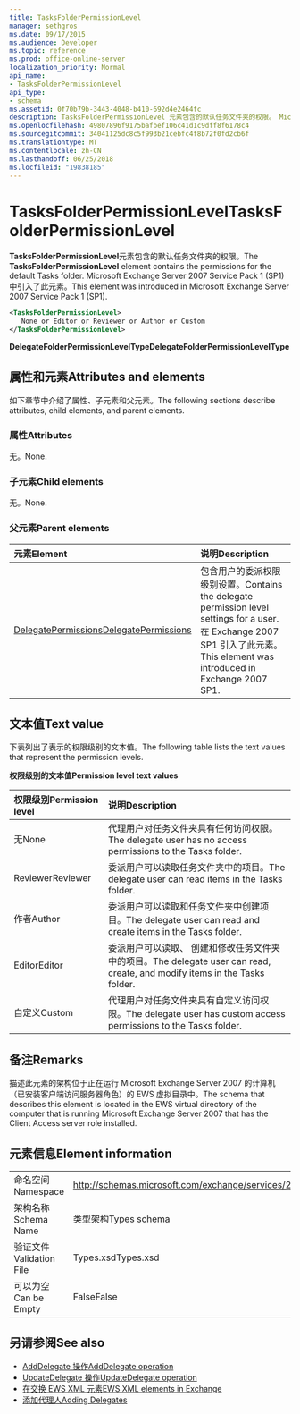 ```yaml
---
title: TasksFolderPermissionLevel
manager: sethgros
ms.date: 09/17/2015
ms.audience: Developer
ms.topic: reference
ms.prod: office-online-server
localization_priority: Normal
api_name:
- TasksFolderPermissionLevel
api_type:
- schema
ms.assetid: 0f70b79b-3443-4048-b410-692d4e2464fc
description: TasksFolderPermissionLevel 元素包含的默认任务文件夹的权限。 Microsoft Exchange Server 2007 Service Pack 1 (SP1) 中引入了此元素。
ms.openlocfilehash: 49807896f9175bafbef106c41d1c9dff8f6178c4
ms.sourcegitcommit: 34041125dc8c5f993b21cebfc4f8b72f0fd2cb6f
ms.translationtype: MT
ms.contentlocale: zh-CN
ms.lasthandoff: 06/25/2018
ms.locfileid: "19838185"
---
```

# <a name="tasksfolderpermissionlevel"></a><span data-ttu-id="0be02-104">TasksFolderPermissionLevel</span><span class="sxs-lookup"><span data-stu-id="0be02-104">TasksFolderPermissionLevel</span></span>

<span data-ttu-id="0be02-105">**TasksFolderPermissionLevel**元素包含的默认任务文件夹的权限。</span><span class="sxs-lookup"><span data-stu-id="0be02-105">The **TasksFolderPermissionLevel** element contains the permissions for the default Tasks folder.</span></span> <span data-ttu-id="0be02-106">Microsoft Exchange Server 2007 Service Pack 1 (SP1) 中引入了此元素。</span><span class="sxs-lookup"><span data-stu-id="0be02-106">This element was introduced in Microsoft Exchange Server 2007 Service Pack 1 (SP1).</span></span> 
  
```xml
<TasksFolderPermissionLevel>
   None or Editor or Reviewer or Author or Custom
</TasksFolderPermissionLevel>
```

<span data-ttu-id="0be02-107">**DelegateFolderPermissionLevelType**</span><span class="sxs-lookup"><span data-stu-id="0be02-107">**DelegateFolderPermissionLevelType**</span></span>

## <a name="attributes-and-elements"></a><span data-ttu-id="0be02-108">属性和元素</span><span class="sxs-lookup"><span data-stu-id="0be02-108">Attributes and elements</span></span>

<span data-ttu-id="0be02-109">如下章节中介绍了属性、子元素和父元素。</span><span class="sxs-lookup"><span data-stu-id="0be02-109">The following sections describe attributes, child elements, and parent elements.</span></span>
  
### <a name="attributes"></a><span data-ttu-id="0be02-110">属性</span><span class="sxs-lookup"><span data-stu-id="0be02-110">Attributes</span></span>

<span data-ttu-id="0be02-111">无。</span><span class="sxs-lookup"><span data-stu-id="0be02-111">None.</span></span>
  
### <a name="child-elements"></a><span data-ttu-id="0be02-112">子元素</span><span class="sxs-lookup"><span data-stu-id="0be02-112">Child elements</span></span>

<span data-ttu-id="0be02-113">无。</span><span class="sxs-lookup"><span data-stu-id="0be02-113">None.</span></span>
  
### <a name="parent-elements"></a><span data-ttu-id="0be02-114">父元素</span><span class="sxs-lookup"><span data-stu-id="0be02-114">Parent elements</span></span>

|<span data-ttu-id="0be02-115">**元素**</span><span class="sxs-lookup"><span data-stu-id="0be02-115">**Element**</span></span>|<span data-ttu-id="0be02-116">**说明**</span><span class="sxs-lookup"><span data-stu-id="0be02-116">**Description**</span></span>|
|:-----|:-----|
|[<span data-ttu-id="0be02-117">DelegatePermissions</span><span class="sxs-lookup"><span data-stu-id="0be02-117">DelegatePermissions</span></span>](delegatepermissions.md) <br/> |<span data-ttu-id="0be02-118">包含用户的委派权限级别设置。</span><span class="sxs-lookup"><span data-stu-id="0be02-118">Contains the delegate permission level settings for a user.</span></span> <span data-ttu-id="0be02-119">在 Exchange 2007 SP1 引入了此元素。</span><span class="sxs-lookup"><span data-stu-id="0be02-119">This element was introduced in Exchange 2007 SP1.</span></span>  <br/> |
   
## <a name="text-value"></a><span data-ttu-id="0be02-120">文本值</span><span class="sxs-lookup"><span data-stu-id="0be02-120">Text value</span></span>

<span data-ttu-id="0be02-121">下表列出了表示的权限级别的文本值。</span><span class="sxs-lookup"><span data-stu-id="0be02-121">The following table lists the text values that represent the permission levels.</span></span>
  
<span data-ttu-id="0be02-122">**权限级别的文本值**</span><span class="sxs-lookup"><span data-stu-id="0be02-122">**Permission level text values**</span></span>

|<span data-ttu-id="0be02-123">**权限级别**</span><span class="sxs-lookup"><span data-stu-id="0be02-123">**Permission level**</span></span>|<span data-ttu-id="0be02-124">**说明**</span><span class="sxs-lookup"><span data-stu-id="0be02-124">**Description**</span></span>|
|:-----|:-----|
|<span data-ttu-id="0be02-125">无</span><span class="sxs-lookup"><span data-stu-id="0be02-125">None</span></span>  <br/> |<span data-ttu-id="0be02-126">代理用户对任务文件夹具有任何访问权限。</span><span class="sxs-lookup"><span data-stu-id="0be02-126">The delegate user has no access permissions to the Tasks folder.</span></span>  <br/> |
|<span data-ttu-id="0be02-127">Reviewer</span><span class="sxs-lookup"><span data-stu-id="0be02-127">Reviewer</span></span>  <br/> |<span data-ttu-id="0be02-128">委派用户可以读取任务文件夹中的项目。</span><span class="sxs-lookup"><span data-stu-id="0be02-128">The delegate user can read items in the Tasks folder.</span></span>  <br/> |
|<span data-ttu-id="0be02-129">作者</span><span class="sxs-lookup"><span data-stu-id="0be02-129">Author</span></span>  <br/> |<span data-ttu-id="0be02-130">委派用户可以读取和任务文件夹中创建项目。</span><span class="sxs-lookup"><span data-stu-id="0be02-130">The delegate user can read and create items in the Tasks folder.</span></span>  <br/> |
|<span data-ttu-id="0be02-131">Editor</span><span class="sxs-lookup"><span data-stu-id="0be02-131">Editor</span></span>  <br/> |<span data-ttu-id="0be02-132">委派用户可以读取、 创建和修改任务文件夹中的项目。</span><span class="sxs-lookup"><span data-stu-id="0be02-132">The delegate user can read, create, and modify items in the Tasks folder.</span></span>  <br/> |
|<span data-ttu-id="0be02-133">自定义</span><span class="sxs-lookup"><span data-stu-id="0be02-133">Custom</span></span>  <br/> |<span data-ttu-id="0be02-134">代理用户对任务文件夹具有自定义访问权限。</span><span class="sxs-lookup"><span data-stu-id="0be02-134">The delegate user has custom access permissions to the Tasks folder.</span></span>  <br/> |
   
## <a name="remarks"></a><span data-ttu-id="0be02-135">备注</span><span class="sxs-lookup"><span data-stu-id="0be02-135">Remarks</span></span>

<span data-ttu-id="0be02-136">描述此元素的架构位于正在运行 Microsoft Exchange Server 2007 的计算机（已安装客户端访问服务器角色）的 EWS 虚拟目录中。</span><span class="sxs-lookup"><span data-stu-id="0be02-136">The schema that describes this element is located in the EWS virtual directory of the computer that is running Microsoft Exchange Server 2007 that has the Client Access server role installed.</span></span>
  
## <a name="element-information"></a><span data-ttu-id="0be02-137">元素信息</span><span class="sxs-lookup"><span data-stu-id="0be02-137">Element information</span></span>

|||
|:-----|:-----|
|<span data-ttu-id="0be02-138">命名空间</span><span class="sxs-lookup"><span data-stu-id="0be02-138">Namespace</span></span>  <br/> |http://schemas.microsoft.com/exchange/services/2006/types  <br/> |
|<span data-ttu-id="0be02-139">架构名称</span><span class="sxs-lookup"><span data-stu-id="0be02-139">Schema Name</span></span>  <br/> |<span data-ttu-id="0be02-140">类型架构</span><span class="sxs-lookup"><span data-stu-id="0be02-140">Types schema</span></span>  <br/> |
|<span data-ttu-id="0be02-141">验证文件</span><span class="sxs-lookup"><span data-stu-id="0be02-141">Validation File</span></span>  <br/> |<span data-ttu-id="0be02-142">Types.xsd</span><span class="sxs-lookup"><span data-stu-id="0be02-142">Types.xsd</span></span>  <br/> |
|<span data-ttu-id="0be02-143">可以为空</span><span class="sxs-lookup"><span data-stu-id="0be02-143">Can be Empty</span></span>  <br/> |<span data-ttu-id="0be02-144">False</span><span class="sxs-lookup"><span data-stu-id="0be02-144">False</span></span>  <br/> |
   
## <a name="see-also"></a><span data-ttu-id="0be02-145">另请参阅</span><span class="sxs-lookup"><span data-stu-id="0be02-145">See also</span></span>

- [<span data-ttu-id="0be02-146">AddDelegate 操作</span><span class="sxs-lookup"><span data-stu-id="0be02-146">AddDelegate operation</span></span>](adddelegate-operation.md)
- [<span data-ttu-id="0be02-147">UpdateDelegate 操作</span><span class="sxs-lookup"><span data-stu-id="0be02-147">UpdateDelegate operation</span></span>](updatedelegate-operation.md)
- [<span data-ttu-id="0be02-148">在交换 EWS XML 元素</span><span class="sxs-lookup"><span data-stu-id="0be02-148">EWS XML elements in Exchange</span></span>](ews-xml-elements-in-exchange.md)
- [<span data-ttu-id="0be02-149">添加代理人</span><span class="sxs-lookup"><span data-stu-id="0be02-149">Adding Delegates</span></span>](http://msdn.microsoft.com/library/3a744150-66a3-4a13-9433-793603ba5038%28Office.15%29.aspx)

